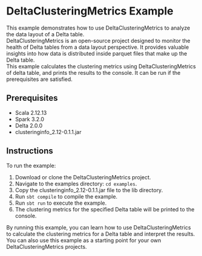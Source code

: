 # DeltaClusteringMetrics Example
This example demonstrates how to use DeltaClusteringMetrics to analyze the data layout of a Delta table.  
DeltaClusteringMetrics is an open-source project designed to monitor the health of Delta tables from a data layout perspective. It provides valuable insights into how data is distributed inside parquet files that make up the Delta table.   
This example calculates the clustering metrics using DeltaClusteringMetrics of delta table, and prints the results to the console. It can be run if the prerequisites are satisfied.

## Prerequisites  
- Scala 2.12.13
- Spark 3.2.0
- Delta 2.0.0  
- clusteringinfo_2.12-0.1.1.jar  

## Instructions  
To run the example:  
1. Download or clone the DeltaClusteringMetrics project.
2. Navigate to the examples directory: ```cd examples```.
3. Copy the clusteringinfo_2.12-0.1.1.jar file to the lib directory.
4. Run ```sbt compile``` to compile the example.
5. Run ```sbt run``` to execute the example.
6. The clustering metrics for the specified Delta table will be printed to the console.  

By running this example, you can learn how to use DeltaClusteringMetrics to calculate the clustering metrics for a Delta table and interpret the results.  
You can also use this example as a starting point for your own DeltaClusteringMetrics projects.



